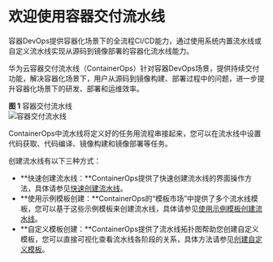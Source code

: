 # 欢迎使用容器交付流水线<a name="ops_01_0001"></a>

容器DevOps提供容器化场景下的全流程CI/CD能力，通过使用系统内置流水线或自定义流水线实现从源码到镜像部署的容器化流水线能力。

华为云容器交付流水线（ContainerOps）针对容器DevOps场景，提供持续交付功能，解决容器化场景下，用户从源码到镜像构建、部署过程中的问题，进一步提升容器化场景下的研发、部署和运维效率。

**图 1**  容器交付流水线<a name="fig2121128112216"></a>  
![](figures/容器交付流水线.png "容器交付流水线")

ContainerOps中流水线将定义好的任务用流程串接起来，您可以在流水线中设置代码获取、代码编译、镜像构建和镜像部署等任务。

创建流水线有以下三种方式：

-   **快速创建流水线：**ContainerOps提供了快速创建流水线的界面操作方法，具体请参见[快速创建流水线](快速创建流水线.md)。
-   **使用示例模板创建：**ContainerOps的“模板市场”中提供了多个流水线模板，您可以基于这些示例模板来创建流水线，具体请参见[使用示例模板创建流水线](使用示例模板创建流水线.md)。
-   **自定义模板创建：**ContainerOps提供了流水线拓扑图帮助您创建自定义模板，您可以直接可视化查看流水线各阶段的关系，具体方法请参见[创建自定义模板](创建自定义模板.md)。

